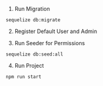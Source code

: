 1. Run Migration

```
sequelize db:migrate
```

2. Register Default User and Admin

3. Run Seeder for Permissions

```
sequelize db:seed:all
```

4. Run Project

```
npm run start
```
